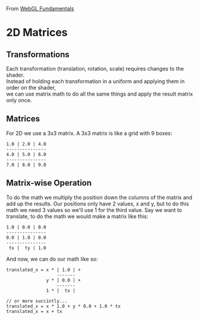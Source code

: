 From <a href="http://webglfundamentals.org/webgl/lessons/webgl-2d-matrices.html">WebGL Fundamentals</a>

2D Matrices
========
## Transformations
Each transformation (translation, rotation, scale) requires changes to the shader.  
Instead of holding each transformation in a uniform and applying them in order on the shader,  
we can use matrix math to do all the same things and apply the result matrix only once.  

## Matrices
For 2D we use a 3x3 matrix. A 3x3 matrix is like a grid with 9 boxes:
```
1.0 | 2.0 | 4.0
---------------
4.0 | 5.0 | 6.0
---------------
7.0 | 8.0 | 9.0
```  

## Matrix-wise Operation
To do the math we multiply the position down the columns of the matrix and add up the results.
Our positions only have 2 values, x and y, but to do this math we need 3 values so we'll use 1 for the third value.
Say we want to translate, to do the math we would make a matrix like this:
```
1.0 | 0.0 | 0.0
---------------
0.0 | 1.0 | 0.0
---------------
 tx |  ty | 1.0

```  
And now, we can do our math like so:  
```
translated_x = x * | 1.0 | +
                   -------
               y * | 0.0 | +
                   -------
               1 * |  tx |

// or more succintly...
translated_x = x * 1.0 + y * 0.0 + 1.0 * tx
translated_x = x + tx
```
